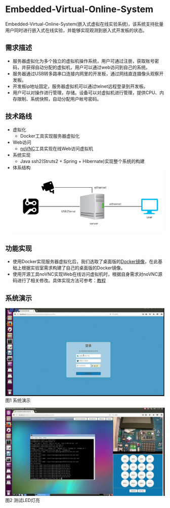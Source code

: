 # Embedded-Virtual-Online-System

  Embedded-Virtual-Online-System(嵌入式虚拟在线实验系统)，该系统支持批量用户同时进行嵌入式在线实验，并能够实现观测到嵌入式开发板的状态。

## 需求描述
* 服务器虚拟化为多个独立的虚拟机操作系统，用户可通过注册，获取账号密码，并获得自动分配的虚拟机，用户可以通过web访问到自己的系统。
* 服务器通过USB转多路串口连接内网里的开发板，通过网线直连摄像头观察开发板。
* 开发板ip地址固定，服务器虚拟机可以通过telnet远程登录到开发板。
* 用户可以对操作进行管理，存储。设备可以对虚拟机进行管理，提供CPU、内存限制、系统快照，自动分配用户帐号密码。

## 技术路线
* 虚拟化
  * Docker工具实现服务器虚拟化
* Web访问
  * [noVNC](https://github.com/novnc/noVNC)工具实现在线Web访问虚拟机
* 系统实现
  * Java ssh2(Struts2 + Spring + Hibernate)实现整个系统的构建
* 体系结构<br>
  ![系统体系结构](https://github.com/amateur-RD/Embedded-Virtual-Online-System/raw/master/系统截图/体系结构.png)

## 功能实现
* 使用Docker实现服务器虚拟化后，我们选取了桌面版的[Docker镜像](https://github.com/fcwu/docker-ubuntu-vnc-desktop)，在此基础上根据实验室需求构建了自己的桌面版的Docker镜像。
* 使用开源工具noVNC实现Web在线访问虚拟机时，根据自身需求对noVNC源码进行了相关修改。具体实现方法可参考：[教程](https://blog.csdn.net/u012829611/article/details/72576493)

## 系统演示
![系统演示](https://github.com/amateur-RD/Embedded-Virtual-Online-System/raw/master/系统截图/演示.gif)<br>
图1 系统演示

![测试LED灯亮](https://github.com/amateur-RD/Embedded-Virtual-Online-System/raw/master/系统截图/ledapp_on.jpg)
图2 测试LED灯亮
